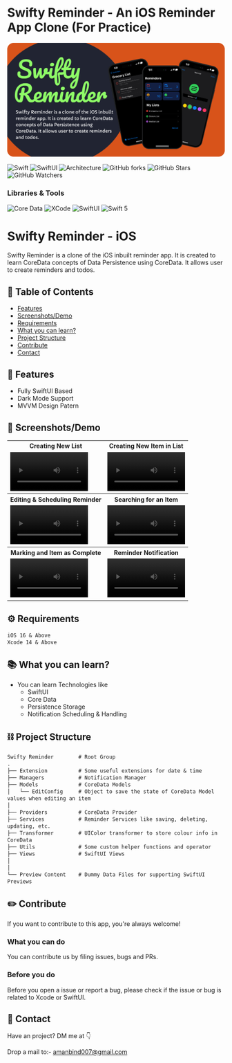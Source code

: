 # Swifty Reminder - An iOS Reminder App Clone (For Practice)

![Swift](https://github.com/amanbind007/Swifty-Reminder-App-iOS/blob/main/Screenshots/swifty_reminder_cover_rounded.png?raw=true)

![Swift](https://img.shields.io/badge/Language-Swift-FF5733)
![SwiftUI](https://img.shields.io/badge/Interface-SwfitUI-red)
![Architecture](https://img.shields.io/badge/Architecture-MVVM-green)
![GitHub forks](https://img.shields.io/github/forks/amanbind007/Drawing-Guesser-iOS?label=Fork&style=social)
![GitHub Stars](https://img.shields.io/github/stars/amanbind007/Drawing-Guesser-iOS?label=Stars&style=social)
![GitHub Watchers](https://img.shields.io/github/watchers/amanbind007/Drawing-Guesser-iOS?label=Watchers&style=social)

### Libraries & Tools
![Core Data](https://img.shields.io/badge/Core_Data-DE3163)
![XCode](https://img.shields.io/badge/XCode-2874A6)
![SwiftUI](https://img.shields.io/badge/SwiftUI-28B463)
![Swift 5](https://img.shields.io/badge/Swift_5-28B463)


# Swifty Reminder - iOS
Swifty Reminder is a clone of the iOS inbuilt reminder app. It is created to learn CoreData concepts of Data Persistence using CoreData. It allows user to create reminders and todos.

## 📝 Table of Contents 
- [Features](#features)
- [Screenshots/Demo](#screenshots)
- [Requirements](#requirements)
- [What you can learn?](#whatyoucanlearn)
- [Project Structure](#projectstructure)
- [Contribute](#contribute)
- [Contact](#contact)

<a name="features"/>

## 📲 Features
- Fully SwiftUI Based
- Dark Mode Support
- MVVM Design Patern


<a name="screenshots"/>

## 🌄 Screenshots/Demo
<table style="width:100%">
  <tr>
    <th>Creating New List</th>
    <th>Creating New Item in List</th>
  </tr>
  <tr>
    <td><video src='https://github.com/amanbind007/Swifty-Reminder-App-iOS/blob/main/Screenshots/Recordings/creating_new_list.mp4?raw=true' width=180/></td> 
    <td><video src='https://github.com/amanbind007/Swifty-Reminder-App-iOS/blob/main/Screenshots/Recordings/creating_item_in_a_list.mp4?raw=true' width=180/></td> 
  </tr>
  
  <tr>
    <th>Editing & Scheduling Reminder</th>
    <th>Searching for an Item</th>
  </tr>
  <tr>
    <td><video src='https://github.com/amanbind007/Swifty-Reminder-App-iOS/blob/main/Screenshots/Recordings/editing_and_scheduling_a_list_for_reminder.mp4?raw=true' width=180/></td> 
    <td><video src='https://github.com/amanbind007/Swifty-Reminder-App-iOS/blob/main/Screenshots/Recordings/searching_for_an_item.mp4?raw=true' width=180/></td> 
  </tr>
  
  <tr>
    <th>Marking and Item as Complete</th>
    <th>Reminder Notification</th>
  </tr>
  <tr>
    <td><video src='https://github.com/amanbind007/Swifty-Reminder-App-iOS/blob/main/Screenshots/Recordings/marking_item_as_complete.mp4?raw=true' width=180/></td> 
    <td><video src='https://github.com/amanbind007/Swifty-Reminder-App-iOS/blob/main/Screenshots/Recordings/reminder_notification.mp4?raw=true' width=180/></td> 
  </tr>
</table>

<a name="requirements"/>

## ⚙️ Requirements
```
iOS 16 & Above
Xcode 14 & Above
```
<a name="whatyoucanlearn"/>

## 📚 What you can learn?
- You can learn Technologies like
  - SwiftUI
  - Core Data
  - Persistence Storage
  - Notification Scheduling & Handling


<a name="projectstructure"/>

## ⛓ Project Structure

    Swifty Reminder        # Root Group
    .
    ├── Extension          # Some useful extensions for date & time
    ├── Managers           # Notification Manager
    ├── Models             # CoreData Models
    │   └── EditConfig     # Object to save the state of CoreData Model values when editing an item
    │
    ├── Providers          # CoreData Provider
    ├── Services           # Reminder Services like saving, deleting, updating, etc.
    ├── Transformer        # UIColor transformer to store colour info in CoreData
    ├── Utils              # Some custom helper functions and operator
    ├── Views              # SwiftUI Views
    │
    │
    └── Preview Content    # Dummy Data Files for supporting SwiftUI Previews

<a name="contribute"/>

## ✏️ Contribute

If you want to contribute to this app, you're always welcome!

### What you can do
You can contribute us by filing issues, bugs and PRs.

### Before you do
Before you open a issue or report a bug, please check if the issue or bug is related to Xcode or SwiftUI.

<a name="contact"/>

## 📱 Contact

Have an project? DM me at 👇

Drop a mail to:- amanbind007@gmail.com
